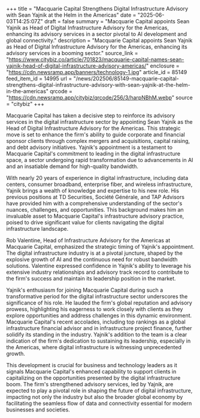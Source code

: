 +++
title = "Macquarie Capital Strengthens Digital Infrastructure Advisory with Sean Yajnik at the Helm in the Americas"
date = "2025-06-03T14:25:07Z"
draft = false
summary = "Macquarie Capital appoints Sean Yajnik as Head of Digital Infrastructure Advisory for the Americas, enhancing its advisory services in a sector pivotal to AI development and global connectivity."
description = "Macquarie Capital appoints Sean Yajnik as Head of Digital Infrastructure Advisory for the Americas, enhancing its advisory services in a booming sector."
source_link = "https://www.citybiz.co/article/701823/macquarie-capital-names-sean-yajnik-head-of-digital-infrastructure-advisory-americas/"
enclosure = "https://cdn.newsramp.app/banners/technology-1.jpg"
article_id = 85149
feed_item_id = 14995
url = "/news/202506/85149-macquarie-capital-strengthens-digital-infrastructure-advisory-with-sean-yajnik-at-the-helm-in-the-americas"
qrcode = "https://cdn.newsramp.app/citybiz/qrcode/256/3/harpNBhM.webp"
source = "citybiz"
+++

<p>Macquarie Capital has taken a decisive step to reinforce its advisory services in the digital infrastructure sector by appointing Sean Yajnik as the Head of Digital Infrastructure Advisory for the Americas. This strategic move is set to enhance the firm's ability to guide corporate and financial sponsor clients through complex mergers and acquisitions, capital raising, and debt advisory initiatives. Yajnik's appointment is a testament to Macquarie Capital's commitment to leading in the digital infrastructure space, a sector undergoing rapid transformation due to advancements in AI and an insatiable demand for high-quality bandwidth.</p><p>With nearly 20 years of experience in digital infrastructure, including data centers, consumer broadband, enterprise fiber, and wireless infrastructure, Yajnik brings a wealth of knowledge and expertise to his new role. His previous positions at TD Securities, Société Générale, and TAP Advisors have provided him with a comprehensive understanding of the sector's nuances, challenges, and opportunities. This background makes him an invaluable asset to Macquarie Capital's infrastructure advisory practice, poised to drive significant value for clients navigating the digital infrastructure landscape.</p><p>Rob Valentine, Head of Infrastructure Advisory for the Americas at Macquarie Capital, emphasized the strategic timing of Yajnik's appointment. The digital infrastructure industry is at a pivotal juncture, shaped by the explosive growth of AI and the continuous need for robust bandwidth solutions. Valentine expressed confidence in Yajnik's ability to leverage his extensive industry relationships and advisory track record to contribute to the firm's success and maintain its leadership position in the market.</p><p>Yajnik's enthusiasm for joining Macquarie Capital during such a transformative period for the digital infrastructure sector underscores the significance of his role. He lauded the firm's global reputation and advisory prowess, highlighting his eagerness to work closely with clients as they explore opportunities and address challenges in this dynamic environment. Macquarie Capital's recent accolades, including top rankings as a global infrastructure financial advisor and in infrastructure project finance, further solidify its standing in the industry. Yajnik's addition to the team is a clear indication of the firm's dedication to sustaining its leadership, especially in the Americas, where digital infrastructure is witnessing unprecedented growth.</p><p>This development is crucial for business and technology leaders as it signals Macquarie Capital's enhanced capability to support clients in capitalizing on the opportunities presented by the digital infrastructure boom. The firm's strengthened advisory services, led by Yajnik, are expected to play a pivotal role in shaping the future of digital infrastructure, impacting not only the industry but also the broader global economy by facilitating the seamless flow of data and connectivity essential for modern businesses and societies.</p>